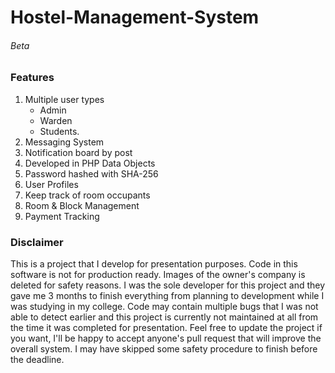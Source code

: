 Hostel-Management-System
========================
<h6>Beta</h6>
<h3>Features </h3>
<ol>
  <li>Multiple user types
        <ul>
          <li>Admin</li>
          <li>Warden</li>
          <li>Students.</li> 
        </ul>
  </li>
  
  <li>Messaging System</li>
  
  <li>Notification board by post</li>
  
  <li>Developed in PHP Data Objects</li>
  
  <li>Password hashed with SHA-256</li>
  
  <li>User Profiles</li>
  
  <li>Keep track of room occupants</li>
  
  <li>Room & Block Management</li>
  
  <li>Payment Tracking</li>
</ol>
  

<h3>Disclaimer </h3>

This is a project that I develop for presentation purposes. Code in this software is not for production ready. Images of the owner's company is deleted for safety reasons. I was the sole developer for this project and they gave me 3 months to finish everything from planning to development while I was studying in my college. Code may contain multiple bugs that I was not able to detect earlier and this project is currently not maintained at all from the time it was completed for presentation. 
Feel free to update the project if you want, I'll be happy to accept anyone's pull request that will improve the overall system. I may have skipped some safety procedure to finish before the deadline. 
